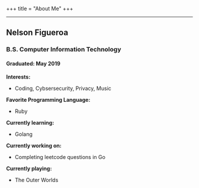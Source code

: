 +++
title = "About Me"
+++

---

## Nelson Figueroa
### B.S. Computer Information Technology
#### Graduated: May 2019

**Interests:**

- Coding, Cybsersecurity, Privacy, Music

**Favorite Programming Language:**

- Ruby

**Currently learning:**

- Golang

**Currently working on:**

- Completing leetcode questions in Go

**Currently playing:**

- The Outer Worlds